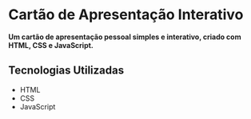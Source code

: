 # Cartão de Apresentação Interativo

**Um cartão de apresentação pessoal simples e interativo, criado com HTML, CSS e JavaScript.**

## Tecnologias Utilizadas
* HTML
* CSS
* JavaScript

